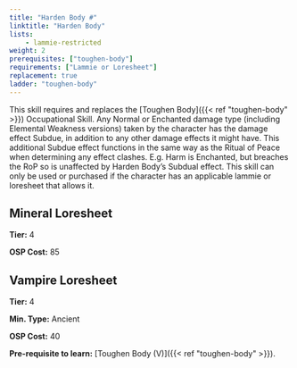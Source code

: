 ```yaml
---
title: "Harden Body #"
linktitle: "Harden Body"
lists:
    - lammie-restricted
weight: 2
prerequisites: ["toughen-body"]
requirements: ["Lammie or Loresheet"]
replacement: true
ladder: "toughen-body"
---
```

This skill requires and replaces the [Toughen Body]({{< ref "toughen-body" >}}) Occupational Skill. Any Normal or Enchanted damage type (including Elemental Weakness versions) taken by the character has the damage effect Subdue, in addition to any other damage effects it might have. This additional Subdue effect functions in the same way as the Ritual of Peace when determining any effect clashes. E.g. Harm is Enchanted, but breaches the RoP so is unaffected by Harden Body’s Subdual effect. This skill can only be used or purchased if the character has an applicable lammie or loresheet that allows it.


## Mineral Loresheet

**Tier:** 4

**OSP Cost:** 85


## Vampire Loresheet

**Tier:** 4

**Min. Type:** Ancient

**OSP Cost:** 40

**Pre-requisite to learn:** [Toughen Body (V)]({{< ref "toughen-body" >}}).